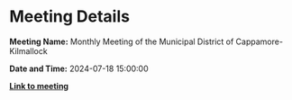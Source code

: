 # Meeting Details

**Meeting Name:** Monthly Meeting of the Municipal District of Cappamore-Kilmallock

**Date and Time:** 2024-07-18 15:00:00

**<a href="https://www.limerick.ie/council/whats-on/monthly-meeting-of-the-municipal-district-of-cappamore-kilmallock-15" target="_blank">Link to meeting</a>**
